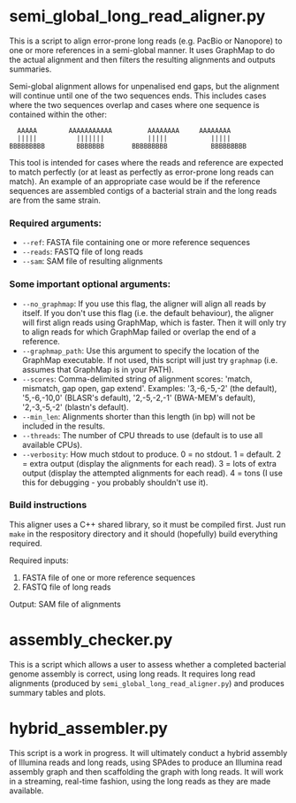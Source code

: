 # semi_global_long_read_aligner.py

This is a script to align error-prone long reads (e.g. PacBio or Nanopore) to one or more references in a semi-global manner. It uses GraphMap to do the actual alignment and then filters the resulting alignments and outputs summaries.

Semi-global alignment allows for unpenalised end gaps, but the alignment will continue until one of the two sequences ends. This includes cases where the two sequences overlap and cases where one sequence is contained within the other:

```
  AAAAA        AAAAAAAAAAA         AAAAAAAA     AAAAAAAA
  |||||          |||||||           |||||           |||||
BBBBBBBBB        BBBBBBB       BBBBBBBBB           BBBBBBBBB
```

This tool is intended for cases where the reads and reference are expected to match perfectly (or at least as perfectly as error-prone long reads can match). An example of an appropriate case would be if the reference sequences are assembled contigs of a bacterial strain and the long reads are from the same strain.

### Required arguments:
* `--ref`: FASTA file containing one or more reference sequences
* `--reads`: FASTQ file of long reads
* `--sam`: SAM file of resulting alignments

### Some important optional arguments:
* `--no_graphmap`: If you use this flag, the aligner will align all reads by itself. If you don't use this flag (i.e. the default behaviour), the aligner will first align reads using GraphMap, which is faster. Then it will only try to align reads for which GraphMap failed or overlap the end of a reference.
* `--graphmap_path`: Use this argument to specify the location of the GraphMap executable. If not used, this script will just try `graphmap` (i.e. assumes that GraphMap is in your PATH).
* `--scores`: Comma-delimited string of alignment scores: 'match, mismatch, gap open, gap extend'. Examples: '3,-6,-5,-2' (the default), '5,-6,-10,0' (BLASR's default), '2,-5,-2,-1' (BWA-MEM's default), '2,-3,-5,-2' (blastn's default).
* `--min_len`: Alignments shorter than this length (in bp) will not be included in the results.
* `--threads`: The number of CPU threads to use (default is to use all available CPUs).
* `--verbosity`: How much stdout to produce. 0 = no stdout. 1 = default. 2 = extra output (display the alignments for each read). 3 = lots of extra output (display the attempted alignments for each read). 4 = tons (I use this for debugging - you probably shouldn't use it).

### Build instructions
This aligner uses a C++ shared library, so it must be compiled first. Just run `make` in the respository directory and it should (hopefully) build everything required.

Required inputs:
  1) FASTA file of one or more reference sequences
  2) FASTQ file of long reads

Output: SAM file of alignments

# assembly_checker.py

This is a script which allows a user to assess whether a completed bacterial genome assembly is correct, using long reads. It requires long read alignments (produced by `semi_global_long_read_aligner.py`) and produces summary tables and plots.

# hybrid_assembler.py

This script is a work in progress. It will ultimately conduct a hybrid assembly of Illumina reads and long reads, using SPAdes to produce an Illumina read assembly graph and then scaffolding the graph with long reads. It will work in a streaming, real-time fashion, using the long reads as they are made available.

